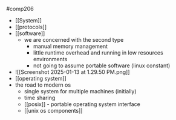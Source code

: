 #comp206 
- [[System]]
- [[protocols]]
- [[software]]
	- we are concerned with the second type
		- manual memory management
		- little runtime overhead and running in low resources environments
		- not going to assume portable software (linux constant)
- ![[Screenshot 2025-01-13 at 1.29.50 PM.png]]
- [[operating system]]
- the road to modern os
	- single system for multiple machines (initially)
	- time sharing
	- [[posix]] - portable operating system interface
	- [[unix os components]]